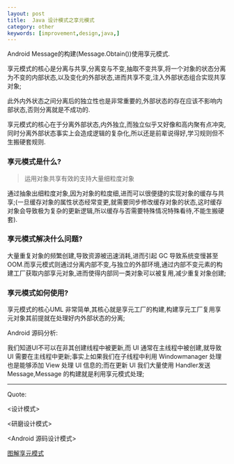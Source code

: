 ```yaml
---
layout: post
title:  Java 设计模式之享元模式
category: other
keywords: [improvement,design,java,]
---
```


Android  Message的构建(Message.Obtain())使用享元模式.

享元模式的核心是分离与共享,分离变与不变,抽取不变共享,将一个对象的状态分离为不变的内部状态,以及变化的外部状态,进而共享不变,注入外部状态组合实现共享对象;

此外内外状态之间分离后的独立性也是非常重要的,外部状态的存在应该不影响内部状态,否则分离就是不成功的.

享元模式的核心在于分离外部状态,内外独立,而独立似乎又好像和高内聚有点冲突,同时分离外部状态事实上会造成逻辑的复杂化,所以还是前辈说得好,学习规则但不生搬硬套规则.

### 享元模式是什么?

> 运用对象共享有效的支持大量细粒度对象

通过抽象出细粒度对象,因为对象的粒度细,进而可以很便捷的实现对象的缓存与共享;(一旦缓存对象的属性状态经常变更,就需要同步修改缓存对象的状态,这时缓存对象会导致极为复杂的更新逻辑,所以缓存与否需要特殊情况特殊看待,不能生搬硬套).

### 享元模式解决什么问题?  

大量重复对象的频繁创建,导致资源被迅速消耗,进而引起 GC 导致系统变慢甚至 OOM.而享元模式则通过分离内部不变,与独立的外部环境,通过内部不变元素的构建工厂获取内部享元对象,进而使得内部同一类对象可以被复用,减少重复对象创建;

### 享元模式如何使用?

享元模式的核心UML 非常简单,其核心就是享元工厂的构建,构建享元工厂复用享元对象其前提就在处理好内外部状态的分离;

Android 源码分析:

我们知道UI不可以在非其创建线程中被更新,而 UI 通常在主线程中被创建,就导致 UI 需要在主线程中更新;事实上如果我们在子线程中利用 Windowmanager 处理也是能够添加 View 处理 UI 信息的;而在更新 UI 我们大量使用 Handler发送 Message,Message 的构建就是利用享元模式处理;










---

Quote:

<设计模式>

<研磨设计模式>

<Android 源码设计模式>

[图解享元模式](http://design-patterns.readthedocs.io/zh_CN/latest/structural_patterns/flyweight.html)
    

